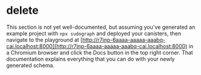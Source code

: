# delete

This section is not yet well-documented, but assuming you've generated an example project with `npx sudograph` and deployed your canisters, then navigate to the playground at [http://r7inp-6aaaa-aaaaa-aaabq-cai.localhost:8000](http://r7inp-6aaaa-aaaaa-aaabq-cai.localhost:8000) in a Chromium browser and click the Docs button in the top right corner. That documentation explains everything that you can do with your newly generated schema.